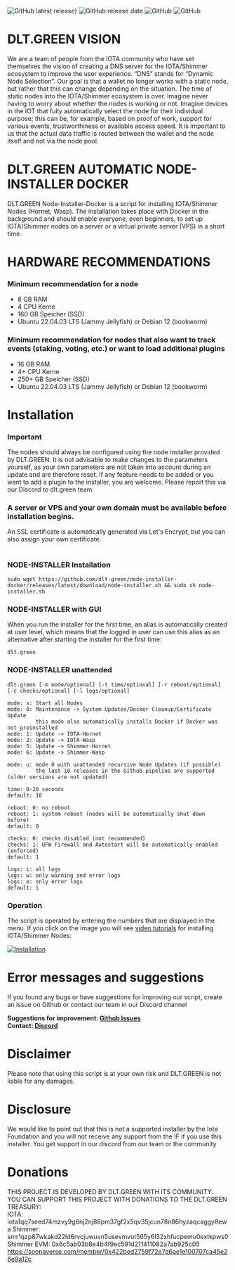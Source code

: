 ![GitHub latest release)](https://img.shields.io/github/v/release/dlt-green/node-installer-docker) ![GitHub release date](https://img.shields.io/github/release-date/dlt-green/node-installer-docker) ![GitHub](https://img.shields.io/github/contributors/dlt-green/node-installer-docker) ![GitHub](https://img.shields.io/github/license/dlt-green/node-installer-docker)

# DLT.GREEN VISION
We are a team of people from the IOTA community who have set themselves the vision of creating a DNS server for the IOTA/Shimmer ecosystem to improve the user experience. “DNS” stands for “Dynamic Node Selection”. Our goal is that a wallet no longer works with a static node, but rather that this can change depending on the situation. The time of static nodes into the IOTA/Shimmer ecosystem is over. Imagine never having to worry about whether the nodes is working or not. Imagine devices in the IOT that fully automatically select the node for their individual purpose; this can be, for example, based on proof of work, support for various events, trustworthiness or available access speed. It is important to us that the actual data traffic is routed between the wallet and the node itself and not via the node pool.

# DLT.GREEN AUTOMATIC NODE-INSTALLER DOCKER
DLT.GREEN Node-Installer-Docker is a script for installing IOTA/Shimmer Nodes (Hornet, Wasp). The installation takes place with Docker in the background and should enable everyone, even beginners, to set up IOTA/Shimmer nodes on a server or a virtual private server (VPS) in a short time.

# HARDWARE RECOMMENDATIONS
### Minimum recommendation for a node
 - 8 GB RAM 
 - 4 CPU Kerne
 - 160 GB Speicher (SSD)
 - Ubuntu 22.04.03 LTS (Jammy Jellyfish) or Debian 12 (bookworm)

### Minimum recommendation for nodes that also want to track events (staking, voting, etc.) or want to load additional plugins
 - 16 GB RAM 
 - 4+ CPU Kerne 
 - 250+ GB Speicher (SSD)
 - Ubuntu 22.04.03 LTS (Jammy Jellyfish) or Debian 12 (bookworm)

# Installation
### Important
The nodes should always be configured using the node installer provided by DLT.GREEN. It is not advisable to make changes to the parameters yourself, as your own parameters are not taken into account during an update and are therefore reset.
If any feature needs to be added or you want to add a plugin to the installer, you are welcome. Please report this via our Discord to dlt.green team.

### A server or VPS and your own domain must be available before installation begins.
An SSL certificate is automatically generated via Let's Encrypt, but you can also assign your own certificate.

#

### NODE-INSTALLER Installation
```console
sudo wget https://github.com/dlt-green/node-installer-docker/releases/latest/download/node-installer.sh && sudo sh node-installer.sh
```

### NODE-INSTALLER with GUI

When you run the installer for the first time, an alias is automatically created at user level, which means that the logged in user can use this alias as an alternative after starting the installer for the first time:

```console
dlt.green
```
### NODE-INSTALLER unattended

```
dlt.green [-m mode/optional] [-t time/optional] [-r reboot/optional] [-c checks/optional] [-l logs/optional]
```

```
mode: s: Start all Nodes
mode: 0: Maintenance -> System Updates/Docker Cleanup/Certificate Update
         this mode also automatically installs Docker if Docker was not preinstalled
mode: 1: Update -> IOTA-Hornet
mode: 2: Update -> IOTA-Wasp
mode: 5: Update -> Shimmer-Hornet
mode: 6: Update -> Shimmer-Wasp
```

```
mode: u: mode 0 with unattended recursive Node Updates (if possible)
         the last 10 releases in the Github pipeline are supported (older versions are not updated)
```

```
time: 0-20 seconds
default: 10
```

```
reboot: 0: no reboot
reboot: 1: system reboot (nodes will be automatically shut down before)
default: 0
```

```
checks: 0: checks disabled (not recommended)
checks: 1: UFW Firewall and Autostart will be automatically enabled (enforced)
default: 1
```

```
logs: i: all logs
logs: w: only warning and error logs
logs: e: only error logs
default: i
```

### Operation
The script is operated by entering the numbers that are displayed in the menu.
If you click on the image you will see <a href="https://www.youtube.com/channel/UCg1PgTJ1NzdoS1JYcnJtDUg">video tutorials</a> for installing IOTA/Shimmer Nodes:

<div align="left">
      <a href="https://www.youtube.com/channel/UCg1PgTJ1NzdoS1JYcnJtDUg">
      <img src="https://github.com/dlt-green/node-installer-docker/assets/89119285/e6bb308b-29a7-48e6-8eac-809e3069139a"
      alt="Installation">
      </a>
</div>

# Error messages and suggestions
If you found any bugs or have suggestions for improving our script, create an issue on Github or contact our team in our Discord channel

<b>Suggestions for improvement: <a href="https://github.com/dlt-green/node-installer-docker/issues">Github Issues</a></b><br>
<b>Contact: <a href="https://discord.gg/XaBnsE5NGb">Discord</a></b>

# Disclaimer
Please note that using this script is at your own risk and DLT.GREEN is not liable for any damages.

# Disclosure
We would like to point out that this is not a supported installer by the Iota Foundation and you will not receive any support from the IF if you use this installer.
You get support in our discord from our team or the community

# Donations
THIS PROJECT IS DEVELOPED BY DLT.GREEN WITH ITS COMMUNITY.  
YOU CAN SUPPORT THIS PROJECT WITH DONATIONS TO THE DLT.GREEN TREASURY:  
IOTA:         iota1qq7seed74mzvy9g6nj2nj88pm37gf2x5qv35jcun78n86hyzaqcaggy8ewa
Shimmer:      smr1qzp87wkakd22ld6rvcjuwuvn5usevmvut565y6l32xhfucpemu0extkpws0
Shimmer EVM:  0x6c5ab03b8e4b4f9ec591d211411082a7ab925c05
https://soonaverse.com/member/0x422bed2759f72e7d6ae1e100707ca45e26e9a12c
